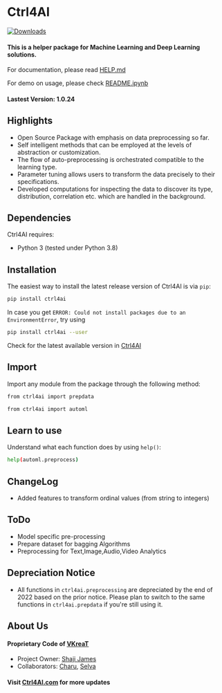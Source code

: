 # Ctrl4AI
[![Downloads](http://pepy.tech/badge/ctrl4ai)](http://pepy.tech/project/ctrl4ai)

#### This is a helper package for Machine Learning and Deep Learning solutions.

For documentation, please read [HELP.md](https://github.com/vkreat-tech/ctrl4ai/blob/master/HELP.md)

For demo on usage, please check [README.ipynb](https://github.com/vkreat-tech/ctrl4ai/blob/master/README.ipynb)

#### Lastest Version: 1.0.24

## Highlights
- Open Source Package with emphasis on data preprocessing so far.
- Self intelligent methods that can be employed at the levels of abstraction or customization.
- The flow of auto-preprocessing is orchestrated compatible to the learning type.
- Parameter tuning allows users to transform the data precisely to their specifications.
- Developed computations for inspecting the data to discover its type, distribution, correlation etc. which are handled in the background.

## Dependencies
Ctrl4AI requires:
* Python 3 (tested under Python 3.8)

## Installation
The easiest way to install the latest release version of Ctrl4AI is via ```pip```:
```bash
pip install ctrl4ai
```
In case you get ```ERROR: Could not install packages due to an EnvironmentError```, try using
```bash
pip install ctrl4ai --user
```
Check for the latest available version in [Ctrl4AI](https://pypi.org/project/ctrl4ai/)

## Import
Import any module from the package through the following method:
```bash
from ctrl4ai import prepdata
```
```bash
from ctrl4ai import automl
```

## Learn to use
Understand what each function does by using ```help()```:
```bash
help(automl.preprocess)
```

## ChangeLog
- Added features to transform ordinal values (from string to integers)

## ToDo
- Model specific pre-processing
- Prepare dataset for bagging Algorithms
- Preprocessing for Text,Image,Audio,Video Analytics

## Depreciation Notice
- All functions in ```ctrl4ai.preprocessing``` are depreciated by the end of 2022 based on the prior notice. Please plan to switch to the same functions in ```ctrl4ai.prepdata``` if you're still using it.

## About Us
#### Proprietary Code of [VKreaT](http://vkreat.com/)
- Project Owner: [Shaji James](https://www.linkedin.com/in/shaji-james/)
- Collaborators: [Charu](https://www.linkedin.com/in/charunethragiri/), [Selva](https://www.linkedin.com/in/selva-prasanth-274b66166/)
#### Visit [Ctrl4AI.com](http://ctrl4ai.com/) for more updates
